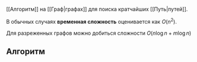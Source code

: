 [[Алгоритм]] на [[Граф|графах]] для поиска кратчайших [[Путь|путей]].

В обычных случаях **временная сложность** оценивается как $O(n^2)$.

Для разреженных графов можно добиться сложности $O(n \log n + m \log n)$
## Алгоритм

